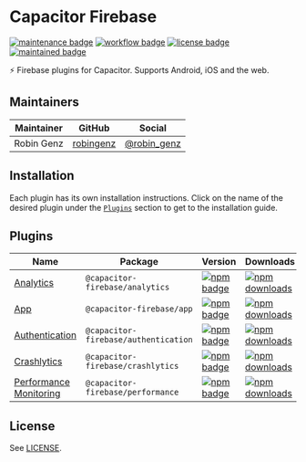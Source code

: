 # Capacitor Firebase

[![maintenance badge](https://img.shields.io/maintenance/yes/2022?style=flat-square)](https://github.com/robingenz/capacitor-firebase)
[![workflow badge](https://img.shields.io/github/workflow/status/robingenz/capacitor-firebase/CI/main?style=flat-square)](https://github.com/robingenz/capacitor-firebase/actions/workflows/ci.yml)
[![license badge](https://img.shields.io/github/license/robingenz/capacitor-firebase?style=flat-square)](https://github.com/robingenz/capacitor-firebase)
[![maintained badge](https://img.shields.io/badge/maintained%20with-turborepo-%237f6ab2?style=flat-square)](https://turborepo.org/)

⚡️ Firebase plugins for Capacitor. Supports Android, iOS and the web.

## Maintainers

| Maintainer | GitHub                                    | Social                                        |
| ---------- | ----------------------------------------- | --------------------------------------------- |
| Robin Genz | [robingenz](https://github.com/robingenz) | [@robin_genz](https://twitter.com/robin_genz) |

## Installation

Each plugin has its own installation instructions.
Click on the name of the desired plugin under the [`Plugins`](#plugins) section to get to the installation guide.

## Plugins

| Name                                                                    | Package                              | Version                                                                                                                                                             | Downloads                                                                                                                                                                |
| ----------------------------------------------------------------------- | ------------------------------------ | ------------------------------------------------------------------------------------------------------------------------------------------------------------------- | ------------------------------------------------------------------------------------------------------------------------------------------------------------------------ |
| [Analytics](./packages/analytics/README.md#installation)                | `@capacitor-firebase/analytics`      | [![npm badge](https://img.shields.io/npm/v/@capacitor-firebase/analytics?style=flat-square)](https://www.npmjs.com/package/@capacitor-firebase/analytics)           | [![npm downloads](https://img.shields.io/npm/dw/@capacitor-firebase/analytics?style=flat-square)](https://www.npmjs.com/package/@capacitor-firebase/analytics)           |
| [App](./packages/app/README.md#installation)                            | `@capacitor-firebase/app`            | [![npm badge](https://img.shields.io/npm/v/@capacitor-firebase/app?style=flat-square)](https://www.npmjs.com/package/@capacitor-firebase/app)                       | [![npm downloads](https://img.shields.io/npm/dw/@capacitor-firebase/app?style=flat-square)](https://www.npmjs.com/package/@capacitor-firebase/app)                       |
| [Authentication](./packages/authentication/README.md#installation)      | `@capacitor-firebase/authentication` | [![npm badge](https://img.shields.io/npm/v/@capacitor-firebase/authentication?style=flat-square)](https://www.npmjs.com/package/@capacitor-firebase/authentication) | [![npm downloads](https://img.shields.io/npm/dw/@capacitor-firebase/authentication?style=flat-square)](https://www.npmjs.com/package/@capacitor-firebase/authentication) |
| [Crashlytics](./packages/crashlytics/README.md#installation)            | `@capacitor-firebase/crashlytics`    | [![npm badge](https://img.shields.io/npm/v/@capacitor-firebase/crashlytics?style=flat-square)](https://www.npmjs.com/package/@capacitor-firebase/crashlytics)       | [![npm downloads](https://img.shields.io/npm/dw/@capacitor-firebase/crashlytics?style=flat-square)](https://www.npmjs.com/package/@capacitor-firebase/crashlytics)       |
| [Performance Monitoring](./packages/performance/README.md#installation) | `@capacitor-firebase/performance`    | [![npm badge](https://img.shields.io/npm/v/@capacitor-firebase/performance?style=flat-square)](https://www.npmjs.com/package/@capacitor-firebase/performance)       | [![npm downloads](https://img.shields.io/npm/dw/@capacitor-firebase/performance?style=flat-square)](https://www.npmjs.com/package/@capacitor-firebase/performance)       |

## License

See [LICENSE](./LICENSE).
